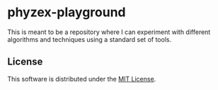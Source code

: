 # phyzex-playground

This is meant to be a repository where I can experiment with different
algorithms and techniques using a standard set of tools.

## License

This software is distributed under the [MIT License](/LICENSE).
